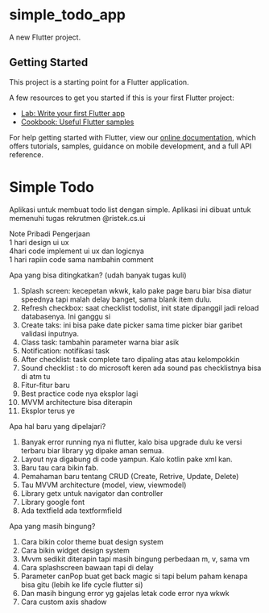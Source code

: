 # simple_todo_app

A new Flutter project.

## Getting Started

This project is a starting point for a Flutter application.

A few resources to get you started if this is your first Flutter project:

- [Lab: Write your first Flutter app](https://flutter.dev/docs/get-started/codelab)
- [Cookbook: Useful Flutter samples](https://flutter.dev/docs/cookbook)

For help getting started with Flutter, view our
[online documentation](https://flutter.dev/docs), which offers tutorials,
samples, guidance on mobile development, and a full API reference.


# Simple Todo
Aplikasi untuk membuat todo list dengan simple. Aplikasi ini dibuat untuk memenuhi tugas rekrutmen @ristek.cs.ui 

Note Pribadi
Pengerjaan</br>
1 hari design ui ux</br>
4hari code implement ui ux dan logicnya</br>
1 hari rapiin code sama nambahin comment</br>

Apa yang bisa ditingkatkan? (udah banyak tugas kuli)
1. Splash screen: kecepetan wkwk, kalo pake page baru biar bisa diatur speednya tapi malah delay banget, sama blank item dulu.
2. Refresh checkbox: saat checklist todolist, init state dipanggil jadi reload databasenya. Ini ganggu si
3. Create taks: ini bisa pake date picker sama time picker biar garibet validasi inputnya.
4. Class task: tambahin parameter warna biar asik
5. Notification: notifikasi task
6. After checklist: task complete taro dipaling atas atau kelompokkin
7. Sound checklist : to do microsoft keren ada sound pas checklistnya bisa di atm tu
8. Fitur-fitur baru
9. Best practice code nya eksplor lagi
10. MVVM architecture bisa diterapin
11. Eksplor terus ye

Apa hal baru yang dipelajari?
1. Banyak error running nya ni flutter, kalo bisa upgrade dulu ke versi terbaru biar library yg dipake aman semua.
2. Layout nya digabung di code yampun. Kalo kotlin pake xml kan.
3. Baru tau cara bikin fab.
4. Pemahaman baru tentang CRUD (Create, Retrive, Update, Delete)
5. Tau MVVM architecture (model, view, viewmodel)
6. Library getx untuk navigator dan controller
7. Library google font
8. Ada textfield ada textformfield

Apa yang masih bingung?
1. Cara bikin color theme buat design system
2. Cara bikin widget design system
3. Mvvm sedikit diterapin tapi masih bingung perbedaan m, v, sama vm
4. Cara splashscreen bawaan tapi di delay
5. Parameter canPop buat get back magic si tapi belum paham kenapa bisa gitu (lebih ke life cycle flutter si)
6. Dan masih bingung error yg gajelas letak code error nya wkwk
7. Cara custom axis shadow